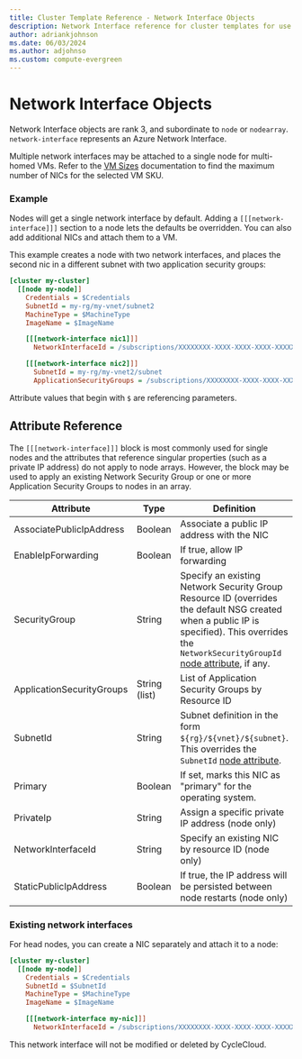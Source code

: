 ```yaml
---
title: Cluster Template Reference - Network Interface Objects
description: Network Interface reference for cluster templates for use with Azure CycleCloud
author: adriankjohnson
ms.date: 06/03/2024
ms.author: adjohnso
ms.custom: compute-evergreen
---
```


# Network Interface Objects

Network Interface objects are rank 3, and subordinate to `node` or `nodearray`. `network-interface` represents an Azure Network Interface.

Multiple network interfaces may be attached to a single node for multi-homed VMs.   Refer to the [VM Sizes](/azure/virtual-machines/linux/sizes) documentation to find the maximum number of NICs for the selected VM SKU.

### Example

Nodes will get a single network interface by default. Adding a `[[[network-interface]]]` section to a node lets the defaults be overridden. You can also add additional NICs and attach them to a VM.

This example creates a node with two network interfaces, and places the second nic in a different subnet with two application security groups:

``` ini
[cluster my-cluster]
  [[node my-node]]
    Credentials = $Credentials
    SubnetId = my-rg/my-vnet/subnet2
    MachineType = $MachineType
    ImageName = $ImageName

    [[[network-interface nic1]]]
      NetworkInterfaceId = /subscriptions/XXXXXXXX-XXXX-XXXX-XXXX-XXXXXXXXXXXX/resourceGroups/my-rg/providers/Microsoft.Network/networkInterfaces/my-nic

    [[[network-interface nic2]]]
      SubnetId = my-rg/my-vnet2/subnet
      ApplicationSecurityGroups = /subscriptions/XXXXXXXX-XXXX-XXXX-XXXX-XXXXXXXXXXXX/resourceGroups/my-rg/providers/Microsoft.Network/applicationSecurityGroups/asg1, /subscriptions/XXXXXXXX-XXXX-XXXX-XXXX-XXXXXXXXXXXX/resourceGroups/my-rg/providers/Microsoft.Network/applicationSecurityGroups/asg2
```

Attribute values that begin with `$` are referencing parameters.

## Attribute Reference

The `[[[network-interface]]]` block is most commonly used for single nodes and the attributes that reference singular properties (such as a private IP address) do not apply to node arrays. However, the block may be used to apply an existing Network Security Group or one or more Application Security Groups to nodes in an array.

Attribute | Type | Definition
--------- | ---- | ----------
AssociatePublicIpAddress | Boolean | Associate a public IP address with the NIC
EnableIpForwarding | Boolean | If true, allow IP forwarding
SecurityGroup | String | Specify an existing Network Security Group Resource ID (overrides the default NSG created when a public IP is specified). This overrides the `NetworkSecurityGroupId` [node attribute](node-nodearray-reference.md), if any.
ApplicationSecurityGroups | String (list) | List of Application Security Groups by Resource ID
SubnetId | String | Subnet definition in the form `${rg}/${vnet}/${subnet}`. This overrides the `SubnetId` [node attribute](node-nodearray-reference.md).
Primary | Boolean | If set, marks this NIC as "primary" for the operating system.
PrivateIp | String | Assign a specific private IP address (node only)
NetworkInterfaceId | String | Specify an existing NIC by resource ID (node only)
StaticPublicIpAddress | Boolean | If true, the IP address will be persisted between node restarts (node only)

### Existing network interfaces

For head nodes, you can create a NIC separately and attach it to a node:

``` ini
[cluster my-cluster]
  [[node my-node]]
    Credentials = $Credentials
    SubnetId = $SubnetId
    MachineType = $MachineType
    ImageName = $ImageName

    [[[network-interface my-nic]]]
      NetworkInterfaceId = /subscriptions/XXXXXXXX-XXXX-XXXX-XXXX-XXXXXXXXXXXX/resourceGroups/my-rg/providers/Microsoft.Network/networkInterfaces/my-nic
```

This network interface will not be modified or deleted by CycleCloud.
